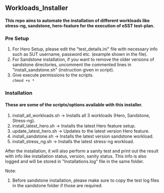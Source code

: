 ## Workloads_Installer

#### This repo aims to automate the installation of different workloads like stress-ng, sandstone, hero-feature for the execution of eSST test-plan.

### Pre Setup
1. For Hero Setup, please edit the "test_details.ini" file with necessary info such as SUT username, password etc. (example shown in the file).
2. For Sandstone installation, if you want to remove the older versions of sandstone directories, uncomment the commented lines in "install_sandstone.sh" (instruction given in script).
3. Give execute permissions to the scripts.  
` chmod +x * `

### Installation
#### These are some of the scripts/options available with this installer.
1. install_all_workloads.sh -> Installs all 3 workloads (Hero, Sandstone, Stress-ng).
2. install_latest_hero.sh -> Installs the latest Hero feature setup.
3. update_latest_hero.sh -> Updates to the latest version Hero feature.
4. install_sandstone.sh -> Installs the latest version sandstone workload.
5. install_stress_ng.sh -> Installs the latest stress-ng workload.

After the installation, it will also perform a sanity test and print out the result with info like installation status, version, sanity status. This info is also logged and will be stored in "Installations.log" file in the same folder.

Note: 
1. Before sandstone installation, please make sure to copy the test log files in the sandstone folder if those are required.
